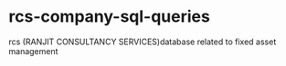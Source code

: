# rcs-company-sql-queries
rcs (RANJIT CONSULTANCY SERVICES)database related to fixed asset management 
